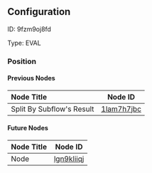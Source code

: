# 
## Configuration
ID:  9fzm9oj8fd

Type: EVAL 








### Position

#### Previous Nodes
| Node Title | Node ID |
| :------------- | ------------ |
| Split By Subflow&#39;s Result | [1lam7h7jbc](./1lam7h7jbc.md) | 
 
 #### Future Nodes
| Node Title | Node ID |
| :------------- | ------------ |
| Node |[lgn9kliiqj](./lgn9kliiqj.md) | 